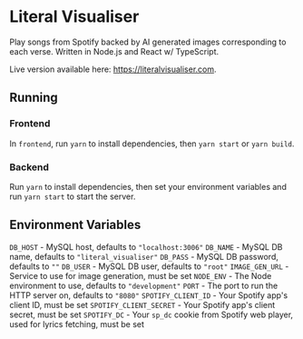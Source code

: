 # Literal Visualiser
Play songs from Spotify backed by AI generated images corresponding to each verse. Written in Node.js and React w/ TypeScript.

Live version available here: https://literalvisualiser.com.

## Running

### Frontend
In `frontend`, run `yarn` to install dependencies, then `yarn start` or `yarn build`.

### Backend
Run `yarn` to install dependencies, then set your environment variables and run `yarn start` to start the server.

## Environment Variables
`DB_HOST` - MySQL host, defaults to `"localhost:3006"`
`DB_NAME` - MySQL DB name, defaults to `"literal_visualiser"`
`DB_PASS` - MySQL DB password, defaults to `""`
`DB_USER` - MySQL DB user, defaults to `"root"`
`IMAGE_GEN_URL` - Service to use for image generation, must be set
`NODE_ENV` - The Node environment to use, defaults to `"development"`
`PORT` - The port to run the HTTP server on, defaults to `"8080"`
`SPOTIFY_CLIENT_ID` - Your Spotify app's client ID, must be set
`SPOTIFY_CLIENT_SECRET` - Your Spotify app's client secret, must be set
`SPOTIFY_DC` - Your `sp_dc` cookie from Spotify web player, used for lyrics fetching, must be set

